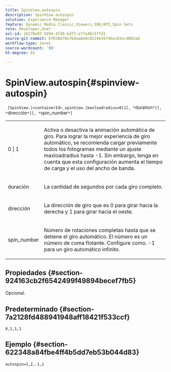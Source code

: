 ```yaml
---
title: SpinView.autospin
description: SpinView.autospin
solution: Experience Manager
feature: Dynamic Media Classic,Viewers,SDK/API,Spin Sets
role: Developer,User
exl-id: 16276e07-5494-4fd9-bd77-e77a46c57fd1
source-git-commit: 6f838470a7bdea8e8c0219e59746ec82ecd802a8
workflow-type: tm+mt
source-wordcount: '99'
ht-degree: 6%

---
```


# SpinView.autospin{#spinview-autospin}

` [SpinView.|<containerId>_spinView.]maxloadradius=0|1[, *`duration`*][, *`dirección`*][, *`spin_number`*]`

<table id="table_49FFD1BC53B846F09A6D214BC8C5C3FE"> 
 <tbody> 
  <tr> 
   <td colname="col1"> <p> <span class="codeph"> 0 | 1</span> </p> </td> 
   <td colname="col2"> <p> Activa o desactiva la animación automática de giro. Para lograr la mejor experiencia de giro automático, se recomienda cargar previamente todos los fotogramas mediante un ajuste <span class="codeph"> maxloadradius</span> hasta <span class="codeph"> -1</span>. Sin embargo, tenga en cuenta que esta configuración aumenta el tiempo de carga y el uso del ancho de banda. </p> </td> 
  </tr> 
  <tr> 
   <td colname="col1"> <p><span class="codeph"><span class="varname"> duración</span></span> </p> </td> 
   <td colname="col2"> <p> La cantidad de segundos por cada giro completo. </p> </td> 
  </tr> 
  <tr> 
   <td colname="col1"> <p> <span class="codeph"><span class="varname"> dirección</span></span> </p> </td> 
   <td colname="col2"> <p> La dirección de giro que es <span class="codeph"> 0</span> para girar hacia la derecha y <span class="codeph"> 1</span> para girar hacia el oeste. </p> </td> 
  </tr> 
  <tr> 
   <td colname="col1"> <p> <span class="codeph"><span class="varname"> spin_number</span></span> </p> </td> 
   <td colname="col2"> <p> Número de rotaciones completas hasta que se detiene el giro automático. El número es un número de coma flotante. Configure como. <span class="codeph"> -1</span> para un giro automático infinito. </p> </td> 
  </tr> 
 </tbody> 
</table>

## Propiedades {#section-924163cb2f6542499f49894becef7fb5}

Opcional.

## Predeterminado {#section-7a2128fd488941948aff18421f533ccf}

`0,1,1,1`

## Ejemplo {#section-622348a84fbe4ff4b5dd7eb53b044d83}

`autospin=1,2,-1,1`
